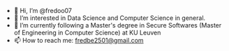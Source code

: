 - 👋 Hi, I’m @fredoo07
- 👀 I’m interested in Data Science and Computer Science in general.
- 🌱 I’m currently following a Master's degree in Secure Softwares (Master of Engineering in Computer Science) at KU Leuven
- 📫 How to reach me: fredbe2501@gmail.com

<!---
fredoo07/fredoo07 is a ✨ special ✨ repository because its `README.md` (this file) appears on your GitHub profile.
You can click the Preview link to take a look at your changes.
--->
